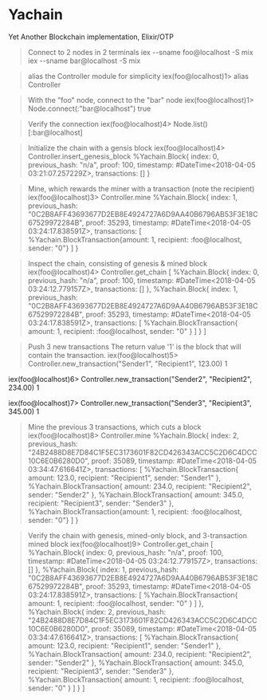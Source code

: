 # Yachain

Yet Another Blockchain implementation, Elixir/OTP

> Connect to 2 nodes in 2 terminals
iex --sname foo@localhost -S mix
iex --sname bar@localhost -S mix

> alias the Controller module for simplicity
iex(foo@localhost)1> alias Controller

> With the "foo" node, connect to the "bar" node
iex(foo@localhost)1> Node.connect(:"bar@localhost")
true

> Verify the connection
iex(foo@localhost)4> Node.list()
[:bar@localhost]

> Initialize the chain with a gensis block
iex(foo@localhost)4> Controller.insert_genesis_block
%Yachain.Block{
  index: 0,
  previous_hash: "n/a",
  proof: 100,
  timestamp: #DateTime<2018-04-05 03:21:07.257229Z>,
  transactions: []
}

> Mine, which rewards the miner with a transaction (note the recipient)
iex(foo@localhost)3> Controller.mine
%Yachain.Block{
  index: 1,
  previous_hash: "0C2B8AFF43693677D2EB8E4924727A6D9AA40B6796AB53F3E18C67529972284B",
  proof: 35293,
  timestamp: #DateTime<2018-04-05 03:24:17.838591Z>,
  transactions: [
    %Yachain.BlockTransaction{amount: 1, recipient: :foo@localhost, sender: "0"}
  ]
}

> Inspect the chain, consisting of genesis & mined block
iex(foo@localhost)4> Controller.get_chain
[
  %Yachain.Block{
    index: 0,
    previous_hash: "n/a",
    proof: 100,
    timestamp: #DateTime<2018-04-05 03:24:12.779157Z>,
    transactions: []
  },
  %Yachain.Block{
    index: 1,
    previous_hash: "0C2B8AFF43693677D2EB8E4924727A6D9AA40B6796AB53F3E18C67529972284B",
    proof: 35293,
    timestamp: #DateTime<2018-04-05 03:24:17.838591Z>,
    transactions: [
      %Yachain.BlockTransaction{
        amount: 1,
        recipient: :foo@localhost,
        sender: "0"
      }
    ]
  }
]

> Push 3 new transactions
> The return value '1' is the block that will contain the transaction.
iex(foo@localhost)5> Controller.new_transaction("Sender1", "Recipient1", 123.00)
1

iex(foo@localhost)6> Controller.new_transaction("Sender2", "Recipient2", 234.00)
1

iex(foo@localhost)7> Controller.new_transaction("Sender3", "Recipient3", 345.00)
1

> Mine the previous 3 transactions, which cuts a block
iex(foo@localhost)8> Controller.mine
%Yachain.Block{
  index: 2,
  previous_hash: "24B2488D8E7D84C1F5EC3173601F82CD426343ACC5C2D6C4DCC10C6E0B6280D0",
  proof: 35089,
  timestamp: #DateTime<2018-04-05 03:34:47.616641Z>,
  transactions: [
    %Yachain.BlockTransaction{
      amount: 123.0,
      recipient: "Recipient1",
      sender: "Sender1"
    },
    %Yachain.BlockTransaction{
      amount: 234.0,
      recipient: "Recipient2",
      sender: "Sender2"
    },
    %Yachain.BlockTransaction{
      amount: 345.0,
      recipient: "Recipient3",
      sender: "Sender3"
    },
    %Yachain.BlockTransaction{amount: 1, recipient: :foo@localhost, sender: "0"}
  ]
}

> Verify the chain with genesis, mined-only block, and 3-transaction mined block
iex(foo@localhost)9> Controller.get_chain
[
  %Yachain.Block{
    index: 0,
    previous_hash: "n/a",
    proof: 100,
    timestamp: #DateTime<2018-04-05 03:24:12.779157Z>,
    transactions: []
  },
  %Yachain.Block{
    index: 1,
    previous_hash: "0C2B8AFF43693677D2EB8E4924727A6D9AA40B6796AB53F3E18C67529972284B",
    proof: 35293,
    timestamp: #DateTime<2018-04-05 03:24:17.838591Z>,
    transactions: [
      %Yachain.BlockTransaction{
        amount: 1,
        recipient: :foo@localhost,
        sender: "0"
      }
    ]
  },
  %Yachain.Block{
    index: 2,
    previous_hash: "24B2488D8E7D84C1F5EC3173601F82CD426343ACC5C2D6C4DCC10C6E0B6280D0",
    proof: 35089,
    timestamp: #DateTime<2018-04-05 03:34:47.616641Z>,
    transactions: [
      %Yachain.BlockTransaction{
        amount: 123.0,
        recipient: "Recipient1",
        sender: "Sender1"
      },
      %Yachain.BlockTransaction{
        amount: 234.0,
        recipient: "Recipient2",
        sender: "Sender2"
      },
      %Yachain.BlockTransaction{
        amount: 345.0,
        recipient: "Recipient3",
        sender: "Sender3"
      },
      %Yachain.BlockTransaction{
        amount: 1,
        recipient: :foo@localhost,
        sender: "0"
      }
    ]
  }
]
